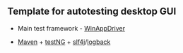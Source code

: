 ## Template for autotesting desktop GUI

* Main test framework - [WinAppDriver](https://github.com/microsoft/WinAppDriver)

* [Maven](https://github.com/apache/maven) + [testNG](https://github.com/cbeust/testng) + [slf4j](https://github.com/qos-ch/slf4j)/[logback](https://github.com/qos-ch/logback)
